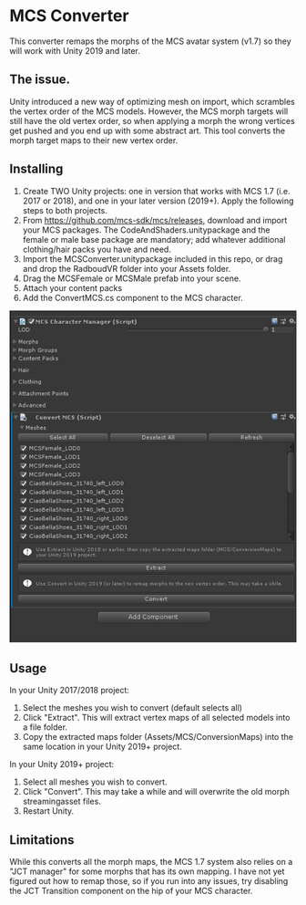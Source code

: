 # MCS Converter
This converter remaps the morphs of the MCS avatar system (v1.7) so they will work with Unity 2019 and later. 

## The issue.
Unity introduced a new way of optimizing mesh on import, which scrambles the vertex order of the MCS models. However, the MCS morph targets will still have the old vertex order, so when applying a morph the wrong vertices get pushed and you end up with some abstract art.
This tool converts the morph target maps to their new vertex order.

## Installing
1. Create TWO Unity projects: one in version that works with MCS 1.7 (i.e. 2017 or 2018), and one in your later version (2019+). Apply the following steps to both projects.
2. From <https://github.com/mcs-sdk/mcs/releases>, download and import your MCS packages. The CodeAndShaders.unitypackage and the female or male base package are mandatory; add whatever additional clothing/hair packs you have and need.
3. Import the MCSConverter.unitypackage included in this repo, or drag and drop the RadboudVR folder into your Assets folder.
4. Drag the MCSFemale or MCSMale prefab into your scene. 
5. Attach your content packs
6. Add the ConvertMCS.cs component to the MCS character.

![Convert MCS component](convertmcs.jpg)

## Usage
In your Unity 2017/2018 project:
1. Select the meshes you wish to convert (default selects all)
2. Click "Extract". This will extract vertex maps of all selected models into a file folder.
3. Copy the extracted maps folder (Assets/MCS/ConversionMaps) into the same location in your Unity 2019+ project.

In your Unity 2019+ project:
1. Select all meshes you wish to convert.
2. Click "Convert". This may take a while and will overwrite the old morph streamingasset files.
3. Restart Unity.

## Limitations
While this converts all the morph maps, the MCS 1.7 system also relies on a "JCT manager" for some morphs that has its own mapping. I have not yet figured out how to remap those, so if you run into any  issues, try disabling the JCT Transition component on the hip of your MCS character.
